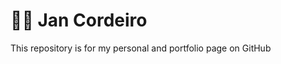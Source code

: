 # :man_technologist: Jan Cordeiro  

This repository is for my personal and portfolio page on GitHub
